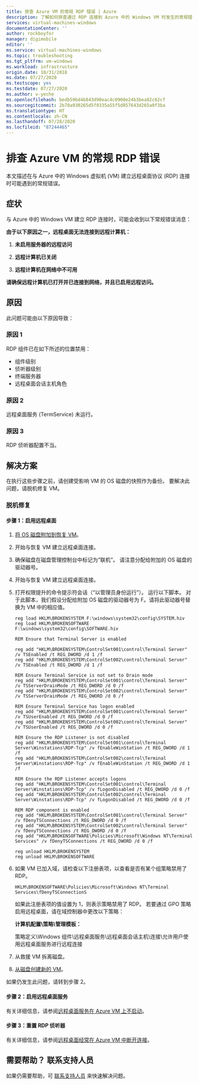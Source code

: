 ```yaml
---
title: 排查 Azure VM 的常规 RDP 错误 | Azure
description: 了解如何排查通过 RDP 连接到 Azure 中的 Windows VM 时发生的常规错误 | Azure
services: virtual-machines-windows
documentationCenter: ''
author: rockboyfor
manager: digimobile
editor: ''
ms.service: virtual-machines-windows
ms.topic: troubleshooting
ms.tgt_pltfrm: vm-windows
ms.workload: infrastructure
origin.date: 10/31/2018
ms.date: 07/27/2020
ms.testscope: yes
ms.testdate: 07/27/2020
ms.author: v-yeche
ms.openlocfilehash: bedb59bd4b843d90eac4c0900e24b3bea82c62cf
ms.sourcegitcommit: 2b78a930265d5f0335a55f5d857643d265a0f3ba
ms.translationtype: HT
ms.contentlocale: zh-CN
ms.lasthandoff: 07/28/2020
ms.locfileid: "87244465"
---
```

# <a name="troubleshoot-an-rdp-general-error-in-azure-vm"></a>排查 Azure VM 的常规 RDP 错误

本文描述在与 Azure 中的 Windows 虚拟机 (VM) 建立远程桌面协议 (RDP) 连接时可能遇到的常规错误。

## <a name="symptom"></a>症状

与 Azure 中的 Windows VM 建立 RDP 连接时，可能会收到以下常规错误消息：

**由于以下原因之一，远程桌面无法连接到远程计算机：**

1. **未启用服务器的远程访问**

2. **远程计算机已关闭**

3. **远程计算机在网络中不可用**

**请确保远程计算机已打开并已连接到网络，并且已启用远程访问。**

## <a name="cause"></a>原因

此问题可能由以下原因导致：

### <a name="cause-1"></a>原因 1

RDP 组件已在如下所述的位置禁用：

- 组件级别
- 侦听器级别
- 终端服务器
- 远程桌面会话主机角色

### <a name="cause-2"></a>原因 2

远程桌面服务 (TermService) 未运行。

### <a name="cause-3"></a>原因 3

RDP 侦听器配置不当。

## <a name="solution"></a>解决方案

在执行这些步骤之前，请创建受影响 VM 的 OS 磁盘的快照作为备份。 要解决此问题，请脱机修复 VM。

<!--Not Available on use Serial control or-->
<!-- Not Available on ### Serial Console-->

### <a name="offline-repair"></a>脱机修复

#### <a name="step-1-turn-on-remote-desktop"></a>步骤 1：启用远程桌面

1. [将 OS 磁盘附加到恢复 VM](../windows/troubleshoot-recovery-disks-portal.md)。
2. 开始与恢复 VM 建立远程桌面连接。
3. 确保磁盘在磁盘管理控制台中标记为“联机”。 请注意分配给附加的 OS 磁盘的驱动器号。
4. 开始与恢复 VM 建立远程桌面连接。
5. 打开权限提升的命令提示符会话（“以管理员身份运行”）。 运行以下脚本。 对于此脚本，我们假设分配给附加 OS 磁盘的驱动器号为 F。请将此驱动器号替换为 VM 中的相应值。

    ```
    reg load HKLM\BROKENSYSTEM F:\windows\system32\config\SYSTEM.hiv 
    reg load HKLM\BROKENSOFTWARE F:\windows\system32\config\SOFTWARE.hiv 

    REM Ensure that Terminal Server is enabled 

    reg add "HKLM\BROKENSYSTEM\ControlSet001\control\Terminal Server" /v TSEnabled /t REG_DWORD /d 1 /f 
    reg add "HKLM\BROKENSYSTEM\ControlSet002\control\Terminal Server" /v TSEnabled /t REG_DWORD /d 1 /f 

    REM Ensure Terminal Service is not set to Drain mode 
    reg add "HKLM\BROKENSYSTEM\ControlSet001\control\Terminal Server" /v TSServerDrainMode /t REG_DWORD /d 0 /f 
    reg add "HKLM\BROKENSYSTEM\ControlSet002\control\Terminal Server" /v TSServerDrainMode /t REG_DWORD /d 0 /f 

    REM Ensure Terminal Service has logon enabled 
    reg add "HKLM\BROKENSYSTEM\ControlSet001\control\Terminal Server" /v TSUserEnabled /t REG_DWORD /d 0 /f 
    reg add "HKLM\BROKENSYSTEM\ControlSet002\control\Terminal Server" /v TSUserEnabled /t REG_DWORD /d 0 /f 

    REM Ensure the RDP Listener is not disabled 
    reg add "HKLM\BROKENSYSTEM\ControlSet001\control\Terminal Server\Winstations\RDP-Tcp" /v fEnableWinStation /t REG_DWORD /d 1 /f 
    reg add "HKLM\BROKENSYSTEM\ControlSet002\control\Terminal Server\Winstations\RDP-Tcp" /v fEnableWinStation /t REG_DWORD /d 1 /f 

    REM Ensure the RDP Listener accepts logons 
    reg add "HKLM\BROKENSYSTEM\ControlSet001\control\Terminal Server\Winstations\RDP-Tcp" /v fLogonDisabled /t REG_DWORD /d 0 /f 
    reg add "HKLM\BROKENSYSTEM\ControlSet002\control\Terminal Server\Winstations\RDP-Tcp" /v fLogonDisabled /t REG_DWORD /d 0 /f 

    REM RDP component is enabled 
    reg add "HKLM\BROKENSYSTEM\ControlSet001\control\Terminal Server" /v fDenyTSConnections /t REG_DWORD /d 0 /f 
    reg add "HKLM\BROKENSYSTEM\ControlSet002\control\Terminal Server" /v fDenyTSConnections /t REG_DWORD /d 0 /f 
    reg add "HKLM\BROKENSOFTWARE\Policies\Microsoft\Windows NT\Terminal Services" /v fDenyTSConnections /t REG_DWORD /d 0 /f 

    reg unload HKLM\BROKENSYSTEM 
    reg unload HKLM\BROKENSOFTWARE 
    ```

6. 如果 VM 已加入域，请检查以下注册表项，以查看是否有某个组策略禁用了 RDP。 

    ```
    HKLM\BROKENSOFTWARE\Policies\Microsoft\Windows NT\Terminal Services\fDenyTSConnectionS
    ```

    如果此注册表项的值设置为 1，则表示策略禁用了 RDP。 若要通过 GPO 策略启用远程桌面，请在域控制器中更改以下策略：

    **计算机配置\策略\管理模板：**

    策略定义\Windows 组件\远程桌面服务\远程桌面会话主机\连接\允许用户使用远程桌面服务进行远程连接

7. 从救援 VM 拆离磁盘。
8. [从磁盘创建新的 VM](../windows/create-vm-specialized.md)。

如果仍发生此问题，请转到步骤 2。

#### <a name="step-2-enable-remote-desktop-services"></a>步骤 2：启用远程桌面服务

有关详细信息，请参阅[远程桌面服务在 Azure VM 上不启动](troubleshoot-remote-desktop-services-issues.md)。

#### <a name="step-3-reset-rdp-listener"></a>步骤 3：重置 RDP 侦听器

有关详细信息，请参阅[远程桌面经常在 Azure VM 中断开连接](troubleshoot-rdp-intermittent-connectivity.md)。

## <a name="need-help-contact-support"></a>需要帮助？ 联系支持人员

如果仍需要帮助，可 [联系支持人员](https://support.azure.cn/support/support-azure/) 来快速解决问题。

<!-- Update_Description: update meta properties, wording update, update link -->